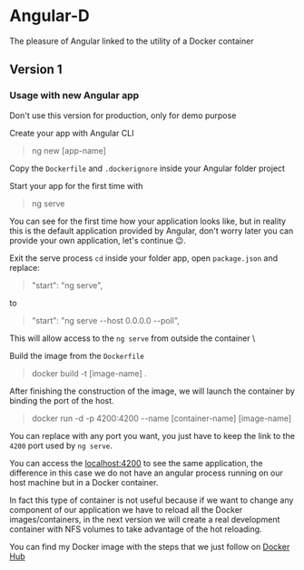 # Angular-D
The pleasure of Angular linked to the utility of a Docker container

## Version 1

### Usage with new Angular app

Don't use this version for production, only for demo purpose

Create your app with Angular CLI
> ng new [app-name]

Copy the `Dockerfile` and `.dockerignore` inside your Angular folder project


Start your app for the first time with 
> ng serve

You can see for the first time how your application looks like, but in reality this is the default application provided by Angular, don't worry later you can provide your own application, let's continue 😉.

Exit the serve process
`cd` inside your folder app, open `package.json` and replace: 
> "start": "ng serve",

to 

> "start": "ng serve --host 0.0.0.0 --poll",

This will allow access to the `ng serve` from outside the container \

Build the image from the `Dockerfile`
> docker build -t [image-name] .

After finishing the construction of the image, we will launch the container by binding the port of the host.

>  docker run -d -p 4200:4200 --name [container-name] [image-name]


You can replace with any port you want, you just have to keep the link to the `4200` port used by `ng serve`.


You can access the [localhost:4200](http://localhost:4200) to see the same application, the difference in this case we do not have an angular process running on our host machine but in a Docker container.

 In fact this type of container is not useful because if we want to change any component of our application we have to reload all the Docker images/containers, in the next version we will create a real development container with NFS volumes to take advantage of the hot reloading. 

You can find my Docker image with the steps that we just follow on [Docker Hub](https://hub.docker.com/r/mravily/angular)